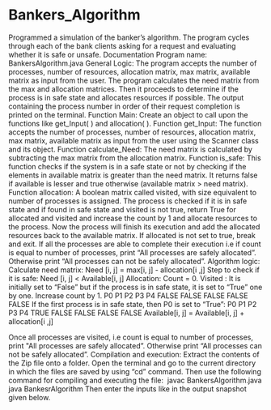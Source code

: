 # Bankers_Algorithm
Programmed a simulation of the banker’s algorithm. The program cycles through each of the bank clients asking for a request and evaluating whether it is safe or unsafe. 
 Documentation Program name: BankersAlgorithm.java
General Logic: The program accepts the number of processes, number of resources, allocation matrix, max matrix, available matrix as input from the user. The program calculates the need matrix from the max and allocation matrices. Then it proceeds to determine if the process is in safe state and allocates resources if possible. The output containing the process number in order of their request completion is printed on the terminal.
Function Main: Create an object to call upon the functions like get_Input( ) and allocation( ).
Function get_Input: The function accepts the number of processes, number of resources, allocation matrix, max matrix, available matrix as input from the user using the Scanner class and its object.
Function calculate_Need: The need matrix is calculated by subtracting the max matrix from the allocation matrix.
Function is_safe: This function checks if the system is in a safe state or not by checking if the elements in available matrix is greater than the need matrix. It returns false if available is lesser and true otherwise (available matrix > need matrix).
Function allocation: A boolean matrix called visited, with size equivalent to number of processes is assigned. The process is checked if it is in safe state and if found in safe state and visited is not true, return True for allocated and visited and increase the count by 1 and allocate resources to the process. Now the process will finish its execution and add the allocated resources back to the available matrix. If allocated is not set to true, break and exit. If all the processes are able to complete their execution i.e if count is equal to number of processes, print “All processes are safely allocated”. Otherwise print “All processes can not be safely allocated”.
Algorithm logic:
Calculate need matrix:
Need [i, j] = max[i, j] - allocation[i ,j]
Step to check if it is safe:
Need [i, j] < Available[i, j]
Allocation:
Count = 0. Visited : It is initially set to “False” but if the process is in safe state, it is set to “True” one by one. Increase count by 1.
P0 P1 P2 P3 P4 FALSE FALSE FALSE FALSE FALSE
If the first process is in safe state, then P0 is set to “True”:
P0 P1 P2 P3 P4 TRUE FALSE FALSE FALSE FALSE
Available[i, j] = Available[i, j] + allocation[i ,j]
    
 Once all processes are visited, i.e count is equal to number of processes, print "All processes are safely allocated”. Otherwise print “All processes can not be safely allocated”.
Compilation and execution:
Extract the contents of the Zip file onto a folder. Open the terminal and go to the current directory in which the files are saved by using “cd” command. Then use the following command for compiling and executing the file: 
javac BankersAlgorithm.java
java BankesrAlgorithm
Then enter the inputs like in the output snapshot given below.

 
